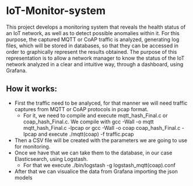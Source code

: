 # IoT-Monitor-system

This project develops a monitoring system that reveals the health status of an IoT network, as well as to detect possible
anomalies within it. For this purpose, the captured MQTT or CoAP traffic is analyzed, generating log files, which will be stored in databases, so that they can be accessed in
order to graphically represent the results obtained. The purpose of this representation is
to allow a network manager to know the status of the IoT network analyzed in a clear and intuitive way, through a dashboard, using Grafana.

## How it works:
- First the traffic need to be analyced, for that manner we will need traffic captures from MQTT or CoAP protocols in pcap format.
  - For it, we need to compile and execute mqtt_hash_Final.c or coap_hash_Final.c. We compile with gcc -Wall -o mqtt mqtt_hash_Final.c -lpcap  or   gcc -Wall -o coap coap_hash_Final.c - lpcap  and execute ./mqtt(coap) -f traffic.pcap
- Then a CSV file will be created with the parameters we are going to use for monitoring.
- Once we have that we can take them to the database, in our case Elasticsearch, using Logstash.
  - For that we execute ./bin/logstash -g logstash_mqtt(coap).conf
- After that we can visualice the data from Grafana importing the json models
